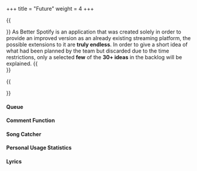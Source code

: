 +++
title = "Future"
weight = 4
+++

{{<section title="Outlook">}}
As Better Spotify is an application that was created solely in order to provide an improved version as an already existing streaming platform, the possible extensions to it are **truly endless**. In order to give a short idea of what had been planned by the team but discarded due to the time restrictions, only a selected **few** of the **30+ ideas** in the backlog will be explained. 
{{</section>}}

{{<section title="Features">}}

#### Queue

#### Comment Function

#### Song Catcher

#### Personal Usage Statistics

#### Lyrics






